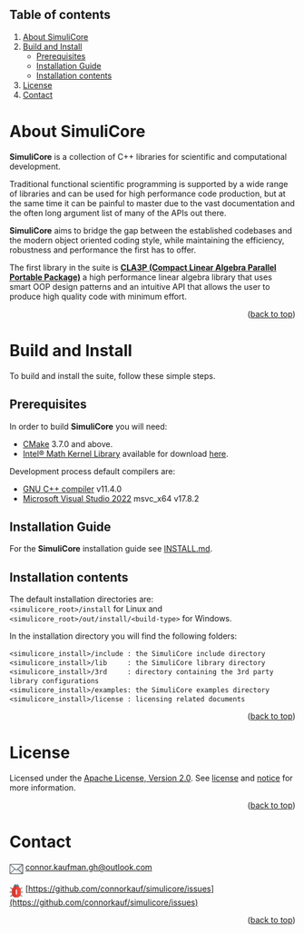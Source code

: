 <a name="top"></a>



## Table of contents

1. [About SimuliCore](#about-simulicore)
2. [Build and Install](#build-and-install)
    - [Prerequisites](#prerequisites)
    - [Installation Guide](#installation-guide)
    - [Installation contents](#installation-contents)
3. [License](#license)
4. [Contact](#contact)




# About SimuliCore

**SimuliCore** is a collection of C++ libraries for scientific and computational development.

Traditional functional scientific programming is supported by a wide range of libraries and can be used for high performance code production, but at the same time it can be painful to master due to the vast documentation and the often long argument list of many of the APIs out there.

**SimuliCore** aims to bridge the gap between the established codebases and the modern object oriented coding style, while maintaining the efficiency, robustness and performance the first has to offer. 

The first library in the suite is [**CLA3P (Compact Linear Algebra Parallel Portable Package)**](cla3p.mod/README.md) a high performance linear algebra library that uses smart OOP design patterns and an intuitive API that allows the user to produce high quality code with minimum effort.

<p align="right">(<a href="#top">back to top</a>)</p>




# Build and Install

To build and install the suite, follow these simple steps.

## Prerequisites

In order to build **SimuliCore** you will need:
  * [CMake](https://cmake.org) 3.7.0 and above.
  * [Intel&reg; Math Kernel Library](https://www.intel.com/content/www/us/en/developer/tools/oneapi/onemkl.html) available for download [here](https://www.intel.com/content/www/us/en/developer/tools/oneapi/onemkl-download.html).

Development process default compilers are:
  * [GNU C++ compiler](https://gcc.gnu.org) v11.4.0
  * [Microsoft Visual Studio 2022](https://visualstudio.microsoft.com) msvc_x64 v17.8.2


## Installation Guide

For the **SimuliCore** installation guide see [INSTALL.md](INSTALL.md).

## Installation contents

The default installation directories are:  
`<simulicore_root>/install` for Linux and  
`<simulicore_root>/out/install/<build-type>` for Windows.

In the installation directory you will find the following folders:
  
```
<simulicore_install>/include : the SimuliCore include directory
<simulicore_install>/lib     : the SimuliCore library directory
<simulicore_install>/3rd     : directory containing the 3rd party library configurations
<simulicore_install>/examples: the SimuliCore examples directory
<simulicore_install>/license : licensing related documents
```

<p align="right">(<a href="#top">back to top</a>)</p>




# License

Licensed under the [Apache License, Version 2.0](https://www.apache.org/licenses/LICENSE-2.0). See [license](LICENSE) and [notice](NOTICE) for more information.

<p align="right">(<a href="#top">back to top</a>)</p>




# Contact

<picture><img alt="envelope" src="docs/images/icons-color/envelope.png" height=24px width=24px align="top"></picture> connor.kaufman.gh@outlook.com

<picture><img alt="bug" src="docs/images/icons-color/bug.png" height=24px width=24px align="top"></picture> [https://github.com/connorkauf/simulicore/issues](https://github.com/connorkauf/simulicore/issues)

<p align="right">(<a href="#top">back to top</a>)</p>



